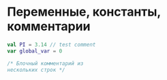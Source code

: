 # Переменные, константы, комментарии

```kotlin
val PI = 3.14 // test comment
var global_var = 0

/* Блочный комментарий из
нескольких строк */

```
